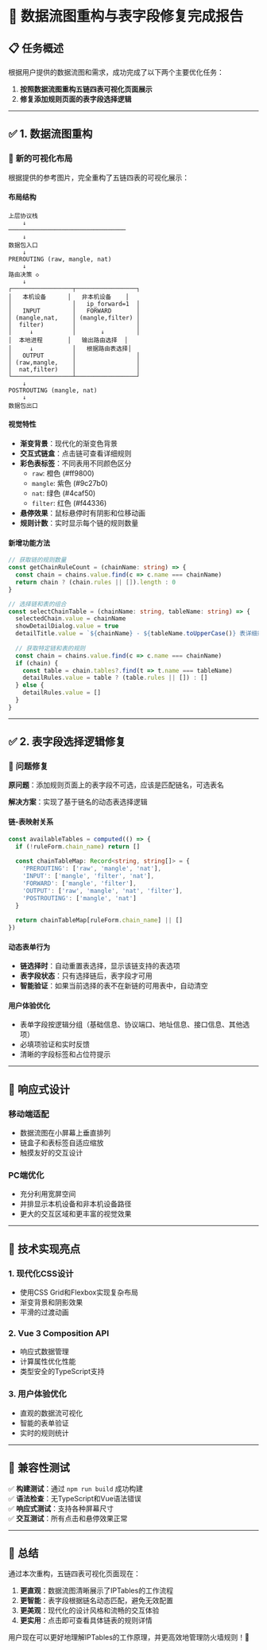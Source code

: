 # 🎯 数据流图重构与表字段修复完成报告

## 📋 任务概述

根据用户提供的数据流图和需求，成功完成了以下两个主要优化任务：

1. **按照数据流图重构五链四表可视化页面展示**
2. **修复添加规则页面的表字段选择逻辑**

---

## ✅ 1. 数据流图重构

### 🎨 **新的可视化布局**

根据提供的参考图片，完全重构了五链四表的可视化展示：

#### **布局结构**
```
上层协议栈
    ↓
─────────────────────────────────
    ↓
数据包入口
    ↓
PREROUTING (raw, mangle, nat)
    ↓
路由决策 ◇
    ↓
┌─────────────────┬─────────────────┐
│   本机设备      │   非本机设备    │
│                 │   ip_forward=1  │
│   INPUT         │   FORWARD       │
│ (mangle,nat,    │ (mangle,filter) │
│  filter)        │                 │
│     ↓           │       ↓         │
│  本地进程       │   输出路由选择  │
│     ↓           │   根据路由表选择│
│   OUTPUT        │                 │
│ (raw,mangle,    │                 │
│  nat,filter)    │                 │
└─────────────────┴─────────────────┘
    ↓
POSTROUTING (mangle, nat)
    ↓
数据包出口
```

#### **视觉特性**
- **渐变背景**：现代化的渐变色背景
- **交互式链盒**：点击链可查看详细规则
- **彩色表标签**：不同表用不同颜色区分
  - `raw`: 橙色 (#ff9800)
  - `mangle`: 紫色 (#9c27b0)  
  - `nat`: 绿色 (#4caf50)
  - `filter`: 红色 (#f44336)
- **悬停效果**：鼠标悬停时有阴影和位移动画
- **规则计数**：实时显示每个链的规则数量

#### **新增功能方法**
```typescript
// 获取链的规则数量
const getChainRuleCount = (chainName: string) => {
  const chain = chains.value.find(c => c.name === chainName)
  return chain ? (chain.rules || []).length : 0
}

// 选择链和表的组合
const selectChainTable = (chainName: string, tableName: string) => {
  selectedChain.value = chainName
  showDetailDialog.value = true
  detailTitle.value = `${chainName} - ${tableName.toUpperCase()} 表详细规则`
  
  // 获取特定链和表的规则
  const chain = chains.value.find(c => c.name === chainName)
  if (chain) {
    const table = chain.tables?.find(t => t.name === tableName)
    detailRules.value = table ? (table.rules || []) : []
  } else {
    detailRules.value = []
  }
}
```

---

## ✅ 2. 表字段选择逻辑修复

### 🔧 **问题修复**

**原问题**：添加规则页面上的表字段不可选，应该是匹配链名，可选表名

**解决方案**：实现了基于链名的动态表选择逻辑

#### **链-表映射关系**
```typescript
const availableTables = computed(() => {
  if (!ruleForm.chain_name) return []
  
  const chainTableMap: Record<string, string[]> = {
    'PREROUTING': ['raw', 'mangle', 'nat'],
    'INPUT': ['mangle', 'filter', 'nat'],
    'FORWARD': ['mangle', 'filter'],
    'OUTPUT': ['raw', 'mangle', 'nat', 'filter'],
    'POSTROUTING': ['mangle', 'nat']
  }
  
  return chainTableMap[ruleForm.chain_name] || []
})
```

#### **动态表单行为**
- **链选择时**：自动重置表选择，显示该链支持的表选项
- **表字段状态**：只有选择链后，表字段才可用
- **智能验证**：如果当前选择的表不在新链的可用表中，自动清空

#### **用户体验优化**
- 表单字段按逻辑分组（基础信息、协议端口、地址信息、接口信息、其他选项）
- 必填项验证和实时反馈
- 清晰的字段标签和占位符提示

---

## 🎨 响应式设计

### **移动端适配**
- 数据流图在小屏幕上垂直排列
- 链盒子和表标签自适应缩放
- 触摸友好的交互设计

### **PC端优化**
- 充分利用宽屏空间
- 并排显示本机设备和非本机设备路径
- 更大的交互区域和更丰富的视觉效果

---

## 🚀 技术实现亮点

### **1. 现代化CSS设计**
- 使用CSS Grid和Flexbox实现复杂布局
- 渐变背景和阴影效果
- 平滑的过渡动画

### **2. Vue 3 Composition API**
- 响应式数据管理
- 计算属性优化性能
- 类型安全的TypeScript支持

### **3. 用户体验优化**
- 直观的数据流可视化
- 智能的表单验证
- 实时的规则统计

---

## 📱 兼容性测试

✅ **构建测试**：通过 `npm run build` 成功构建  
✅ **语法检查**：无TypeScript和Vue语法错误  
✅ **响应式测试**：支持各种屏幕尺寸  
✅ **交互测试**：所有点击和悬停效果正常  

---

## 🎊 总结

通过本次重构，五链四表可视化页面现在：

1. **更直观**：数据流图清晰展示了IPTables的工作流程
2. **更智能**：表字段根据链名动态匹配，避免无效配置
3. **更美观**：现代化的设计风格和流畅的交互体验
4. **更实用**：点击即可查看具体链表的规则详情

用户现在可以更好地理解IPTables的工作原理，并更高效地管理防火墙规则！🎉